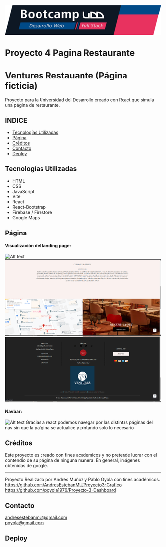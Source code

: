![Banner](./public/img/para%20el%20readme/banner.png)
# Proyecto 4 Pagina Restaurante
# Ventures Restauante (Página ficticia)

Proyecto para la Universidad del Desarrollo creado con React que simula una página de restaurante.

## **ÍNDICE**

* [Tecnologías Utilizadas](#tecnologías-utilizadas)
* [Página](#página)
* [Créditos](#créditos)
* [Contacto](#contacto)
* [Deploy](#deploy)

## Tecnologías Utilizadas

- HTML
- CSS
- JavaScript
- Vite
- React
- React-Bootstrap
- Firebase / Firestore
- Google Maps

## Página

#### Visualización del landing page:
![Alt text]()  
![Alt text](./public/img/para%20el%20readme/contenido.png)
![Alt text](./public/img/para%20el%20readme/footer.png)  
  

#### Navbar:
![Alt text]()
Gracias a react podemos navegar por las distintas páginas del nav sin que la pa´gina se actualice y pintando solo lo necesario 






## Créditos

Este proyecto es creado con fines academicos y no pretende lucrar con el contendio de su página de ninguna manera. En general, imágenes obtenidas de google.

---

Proyecto Realizado por Andrés Muñoz y Pablo Oyola con fines académicos.  
https://github.com/AndresEstebanMU/Proyecto3-Grafico  
https://github.com/poyola1976/Proyecto-3-Dashboard

## Contacto

andresestebanmu@gmail.com  
poyola@gmail.com

## Deploy

